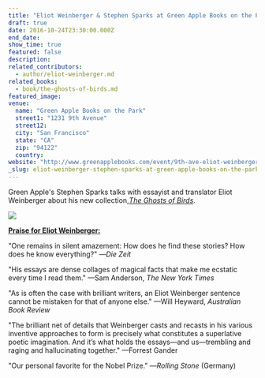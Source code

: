 ```yaml
---
title: "Eliot Weinberger & Stephen Sparks at Green Apple Books on the Park"
draft: true
date: 2016-10-24T23:30:00.000Z
end_date:
show_time: true
featured: false
description:
related_contributors:
  - author/eliot-weinberger.md
related_books:
  - book/the-ghosts-of-birds.md
featured_image: 
venue:
  name: "Green Apple Books on the Park"
  street1: "1231 9th Avenue"
  street12:
  city: "San Francisco"
  state: "CA"
  zip: "94122"
  country:
website: "http://www.greenapplebooks.com/event/9th-ave-eliot-weinberger-and-stephen-sparks"
_slug: eliot-weinberger-stephen-sparks-at-green-apple-books-on-the-park
---
```


Green Apple's Stephen Sparks talks with essayist and translator Eliot Weinberger about his new collection,[_The Ghosts of Birds_](http://www.greenapplebooks.com/book/9780811226189).

![](http://lh3.googleusercontent.com/GLNGUVW8TubeuKTYBKYGku7tNYmae1WL1OVcwO84FdSTB43JKt0iK9d-oul6_3KnD0xFDHQYnczmSLY37_m1AxmXGUo0=s1200)

<!-- ">}}Eliot_Weinberger_select_6656.ND.jpg>}} -->

<u>**Praise for Eliot Weinberger:**</u>

"One remains in silent amazement: How does he find these stories? How does he know everything?" —_Die Zeit_

"His essays are dense collages of magical facts that make me ecstatic every time I read them." —Sam Anderson, _The New York Times_

"As is often the case with brilliant writers, an Eliot Weinberger sentence cannot be mistaken for that of anyone else." —Will Heyward, _Australian Book Review_

"The brilliant net of details that Weinberger casts and recasts in his various inventive approaches to form is precisely what constitutes a superlative poetic imagination. And it’s what holds the essays—and us—trembling and raging and hallucinating together." —Forrest Gander

"Our personal favorite for the Nobel Prize." —_Rolling Stone_ (Germany)

